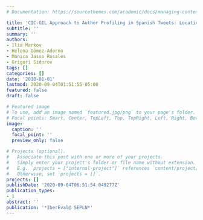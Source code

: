 ```yaml
---
# Documentation: https://sourcethemes.com/academic/docs/managing-content/

title: 'CIC-GIL Approach to Author Profiling in Spanish Tweets: Location and Occupation.'
subtitle: ''
summary: ''
authors:
- Ilia Markov
- Helena Gómez-Adorno
- Mónica Jasso Rosales
- Grigori Sidorov
tags: []
categories: []
date: '2018-01-01'
lastmod: 2020-09-04T01:51:55-05:00
featured: false
draft: false

# Featured image
# To use, add an image named `featured.jpg/png` to your page's folder.
# Focal points: Smart, Center, TopLeft, Top, TopRight, Left, Right, BottomLeft, Bottom, BottomRight.
image:
  caption: ''
  focal_point: ''
  preview_only: false

# Projects (optional).
#   Associate this post with one or more of your projects.
#   Simply enter your project's folder or file name without extension.
#   E.g. `projects = ["internal-project"]` references `content/project/deep-learning/index.md`.
#   Otherwise, set `projects = []`.
projects: []
publishDate: '2020-09-04T06:51:54.049277Z'
publication_types:
- 1
abstract: ''
publication: '*IberEval@ SEPLN*'
---
```

